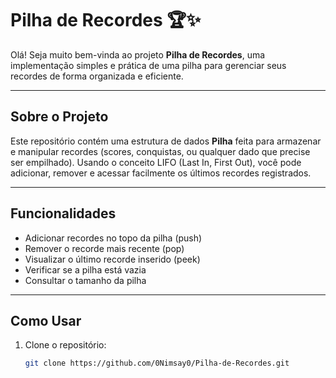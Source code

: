 # Pilha de Recordes 🏆✨

Olá! Seja muito bem-vinda ao projeto **Pilha de Recordes**, uma implementação simples e prática de uma pilha para gerenciar seus recordes de forma organizada e eficiente.

---

## Sobre o Projeto

Este repositório contém uma estrutura de dados **Pilha** feita para armazenar e manipular recordes (scores, conquistas, ou qualquer dado que precise ser empilhado). Usando o conceito LIFO (Last In, First Out), você pode adicionar, remover e acessar facilmente os últimos recordes registrados.

---

## Funcionalidades

- Adicionar recordes no topo da pilha (push)
- Remover o recorde mais recente (pop)
- Visualizar o último recorde inserido (peek)
- Verificar se a pilha está vazia
- Consultar o tamanho da pilha

---

## Como Usar

1. Clone o repositório:
   ```bash
   git clone https://github.com/0Nimsay0/Pilha-de-Recordes.git
